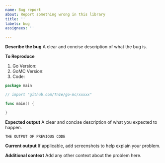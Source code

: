 ```yaml
---
name: Bug report
about: Report something wrong in this library
title: ''
labels: bug
assignees: ''

---
```


**Describe the bug**
A clear and concise description of what the bug is.

**To Reproduce**
1. Go Version: 
2. GoMC Version: 
3. Code:

```go
package main

// import "github.com/Tnze/go-mc/xxxxx"

func main() {

}
```

**Expected output**
A clear and concise description of what you expected to happen.

```
THE OUTPUT OF PREVIOUS CODE
```

**Current output**
If applicable, add screenshots to help explain your problem.

**Additional context**
Add any other context about the problem here.

